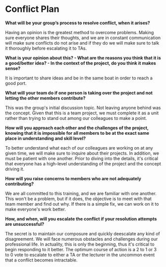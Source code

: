 # Conflict Plan

**What will be your group’s process to resolve conflict, when it arises?**

Having an opinion is the greatest method to overcome problems. Making sure everyone shares their thoughts, and we are in constant communication will make sure conflicts do not arise and if they do we will make sure to talk it thoroughly before escalating it to TAs.

**What is your opinion about this? - What are the reasons you think that it is a good/better idea? - In the context of the project, do you think it makes sense?**

It is important to share ideas and be in the same boat in order to reach a good port.

**What will your team do if one person is taking over the project and not letting the other members contribute?**

This was the group's initial discussion topic. Not leaving anyone behind was the concept.
Given that this is a team project, we must complete it as a unit rather than trying to stand out among our colleagues to make a point.

**How will you approach each other and the challenges of the project, knowing that it is impossible for all members to be at the exact same place in understanding and skill level?**

To better understand what each of our colleagues are working on at any given time, we will make sure to inquire about their projects. In addition, we must be patient with one another. Prior to diving into the details, it's critical that everyone has a high-level understanding of the project and the concept driving it.

**How will you raise concerns to members who are not adequately contributing?**

We are all committed to this training, and we are familiar with one another. This won't be a problem, but if it does, the objective is to meet with that team member and find out why. If there is a simple fix, we can work on it to make everyone's work better.

**How, and when, will you escalate the conflict if your resolution attempts are unsuccessful?**

The secret is to maintain our composure and quickly deescalate any kind of disagreement. We will face numerous obstacles and challenges during our professional life. In actuality, this is only the beginning, thus it's critical to begin responding to it better. The optimum course of action is a 2 to 1 or 3 to 0 vote to escalate to either a TA or the lecturer in the uncommon event that a conflict becomes intractable.
